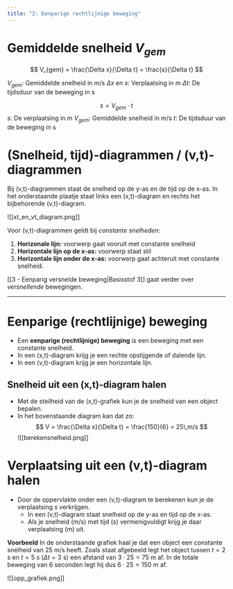 ```yaml
---
title: "2: Eenparige rechtlijnige beweging"
---
```

# Gemiddelde snelheid $V_{gem}$ 
$$
V_{gem} = \frac{\Delta x}{\Delta t} = \frac{s}{\Delta t}
$$

$V_{gem}$: Gemiddelde snelheid in m/s
$\Delta x$ en $s$: Verplaatsing in m
$\Delta t$: De tijdsduur van de beweging in s

$$
s = V_{gem} \cdot t
$$
$s$: De verplaatsing in m
$V_{gem}$: Gemiddelde snelheid in m/s
$t$: De tijdsduur van de beweging in s

# (Snelheid, tijd)-diagrammen / (v,t)-diagrammen
Bij (v,t)-diagrammen staat de snelheid op de y-as en de tijd op de x-as. In het onderstaande plaatje staat links een (x,t)-diagram en rechts het bijbehorende (v,t)-diagram.

![[xt_en_vt_diagram.png]]

Voor (v,t)-diagrammen geldt bij *constante snelheden*:
1. **Horizonale lijn:** voorwerp gaat vooruit met constante snelheid
2. **Horizontale lijn op de x-as:** voorwerp staat stil
3. **Horizontale lijn onder de x-as:** voorwerp gaat achteruit met constante snelheid.

[[3 - Eenparig versnelde beweging|Basisstof 3]] gaat verder over *versnellende* bewegingen.

---
# Eenparige (rechtlijnige) beweging
- Een **eenparige (rechtlijnige) beweging** is een beweging met een constante snelheid.
- In een (x,t)-diagram krijg je een rechte opstijgende of dalende lijn.
- In een (v,t)-diagram krijg je een horizontale lijn.

## Snelheid uit een (x,t)-diagram halen
- Met de steilheid van de (x,t)-grafiek kun je de snelheid van een object bepalen.
- In het bovenstaande diagram kan dat zo:
$$
V = \frac{\Delta x}{\Delta t} = \frac{150}{6} = 25\,m/s
$$
![[berekensnelheid.png]]

# Verplaatsing uit een (v,t)-diagram halen
- Door de oppervlakte onder een (v,t)-diagram te berekenen kun je de verplaatsing $s$ verkrijgen.
	- In een (v,t)-diagram staat snelheid op de y-as en tijd op de x-as.
	- Als je snelheid (m/s) met tijd (s) vermenigvuldigt krijg je daar verplaatsing (m) uit. 

**Voorbeeld**
In de onderstaande grafiek haal je dat een object een constante snelheid van 25 m/s heeft. Zoals staat afgebeeld legt het object tussen $t = 2$ s en $t = 5$ s ($\Delta t = 3$ s) een afstand van $3 \cdot 25 = 75$ m af.  In de totale beweging van 6 seconden legt hij dus $6 \cdot 25 = 150$ m af.

![[opp_grafiek.png]]

